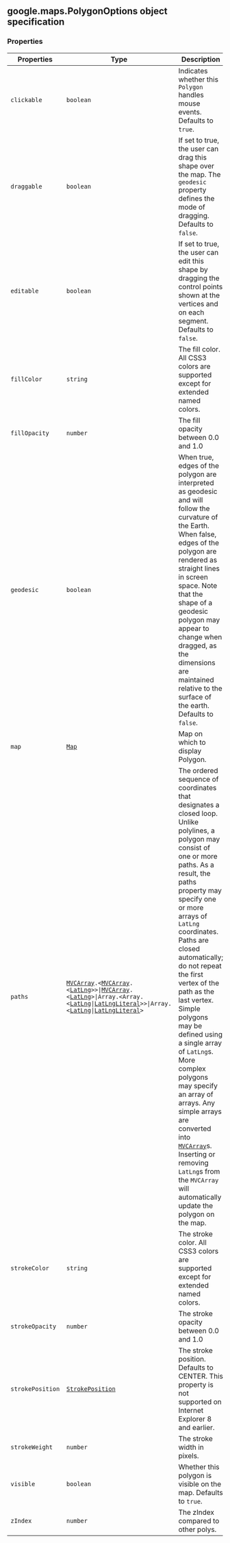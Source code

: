 <h2 id="PolygonOptions">
google.maps.PolygonOptions
object specification
</h2><h3>Properties</h3><table summary="interface PolygonOptions - Properties" width="100%">
<thead>
<tr><th>Properties</th>
<th>Type</th>
<th>Description</th>
</tr></thead>
<tbody>
<tr>
<td><code>clickable</code></td>
<td><code>boolean</code></td>
<td>Indicates whether this <code>Polygon</code> handles mouse events. Defaults to <code>true</code>.</td>
</tr>
<tr>
<td><code>draggable</code></td>
<td><code>boolean</code></td>
<td>If set to true, the user can drag this shape over the map. The <code>geodesic</code> property defines the mode of dragging. Defaults to <code>false</code>.</td>
</tr>
<tr>
<td><code>editable</code></td>
<td><code>boolean</code></td>
<td>If set to true, the user can edit this shape by dragging the control points shown at the vertices and on each segment. Defaults to <code>false</code>.</td>
</tr>
<tr>
<td><code>fillColor</code></td>
<td><code>string</code></td>
<td>The fill color. All CSS3 colors are supported except for extended named colors.</td>
</tr>
<tr>
<td><code>fillOpacity</code></td>
<td><code>number</code></td>
<td>The fill opacity between 0.0 and 1.0</td>
</tr>
<tr>
<td><code>geodesic</code></td>
<td><code>boolean</code></td>
<td>When true, edges of the polygon are interpreted as geodesic and will follow the curvature of the Earth. When false, edges of the polygon are rendered as straight lines in screen space. Note that the shape of a geodesic polygon may appear to change when dragged, as the dimensions are maintained relative to the surface of the earth. Defaults to <code>false</code>.</td>
</tr>
<tr>
<td><code>map</code></td>
<td><code><a href="#Map">Map</a></code></td>
<td>Map on which to display Polygon.</td>
</tr>
<tr>
<td><code>paths</code></td>
<td><code><a href="#MVCArray">MVCArray</a>.&lt;<a href="#MVCArray">MVCArray</a>.&lt;<a href="#LatLng">LatLng</a>&gt;&gt;|<a href="#MVCArray">MVCArray</a>.&lt;<a href="#LatLng">LatLng</a>&gt;|Array.&lt;Array.&lt;<a href="#LatLng">LatLng</a>|<a href="#LatLngLiteral">LatLngLiteral</a>&gt;&gt;|Array.&lt;<a href="#LatLng">LatLng</a>|<a href="#LatLngLiteral">LatLngLiteral</a>&gt;</code></td>
<td>The ordered sequence of coordinates that designates a closed loop. Unlike polylines, a polygon may consist of one or more paths. As a result, the paths property may specify one or more arrays of <code>LatLng</code> coordinates. Paths are closed automatically; do not repeat the first vertex of the path as the last vertex. Simple polygons may be defined using a single array of <code>LatLng</code>s. More complex polygons may specify an array of arrays. Any simple arrays are converted into <code><a href="#MVCArray">MVCArray</a></code>s. Inserting or removing <code>LatLng</code>s from the <code>MVCArray</code> will automatically update the polygon on the map.</td>
</tr>
<tr>
<td><code>strokeColor</code></td>
<td><code>string</code></td>
<td>The stroke color. All CSS3 colors are supported except for extended named colors.</td>
</tr>
<tr>
<td><code>strokeOpacity</code></td>
<td><code>number</code></td>
<td>The stroke opacity between 0.0 and 1.0</td>
</tr>
<tr>
<td><code>strokePosition</code></td>
<td><code><a href="#StrokePosition">StrokePosition</a></code></td>
<td>The stroke position. Defaults to CENTER. This property is not supported on Internet Explorer 8 and earlier.</td>
</tr>
<tr>
<td><code>strokeWeight</code></td>
<td><code>number</code></td>
<td>The stroke width in pixels.</td>
</tr>
<tr>
<td><code>visible</code></td>
<td><code>boolean</code></td>
<td>Whether this polygon is visible on the map. Defaults to <code>true</code>.</td>
</tr>
<tr>
<td><code>zIndex</code></td>
<td><code>number</code></td>
<td>The zIndex compared to other polys.</td>
</tr>
</tbody>
</table>